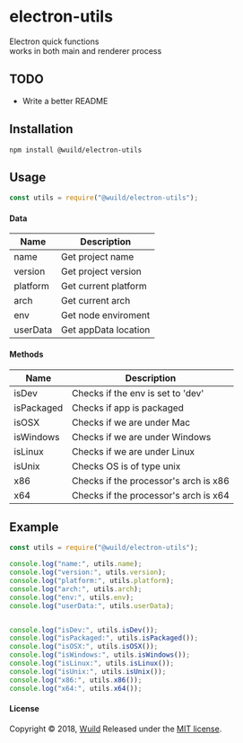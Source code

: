 # electron-utils
Electron quick functions  
works in both main and renderer process

## TODO
* Write a better README

## Installation
```
npm install @wuild/electron-utils
```

## Usage
```javascript
const utils = require("@wuild/electron-utils");
````

#### Data

| Name                      | Description                  |
|---------------------------|------------------------------|
| name                      | Get project name             |
| version                   | Get project version          |
| platform                  | Get current platform         |
| arch                      | Get current arch             |
| env                       | Get node enviroment          |
| userData                  | Get appData location         |

#### Methods

| Name                      | Description                                       |
|---------------------------|---------------------------------------------------|
| isDev                     | Checks if the env is set to 'dev'                 |
| isPackaged                | Checks if app is packaged                         |
| isOSX                     | Checks if we are under Mac                        |
| isWindows                 | Checks if we are under Windows                    |
| isLinux                   | Checks if we are under Linux                      |
| isUnix                    | Checks OS is of type unix                         |
| x86                       | Checks if the processor's arch is x86             |
| x64                       | Checks if the processor's arch is x64             |


## Example

```javascript
const utils = require("@wuild/electron-utils");

console.log("name:", utils.name);
console.log("version:", utils.version);
console.log("platform:", utils.platform);
console.log("arch:", utils.arch);
console.log("env:", utils.env);
console.log("userData:", utils.userData);


console.log("isDev:", utils.isDev());
console.log("isPackaged:", utils.isPackaged());
console.log("isOSX:", utils.isOSX());
console.log("isWindows:", utils.isWindows());
console.log("isLinux:", utils.isLinux());
console.log("isUnix:", utils.isUnix());
console.log("x86:", utils.x86());
console.log("x64:", utils.x64());
```

#### License
Copyright © 2018, [Wuild](https://github.com/Wuild) Released under the [MIT license](https://opensource.org/licenses/MIT).